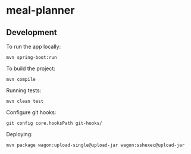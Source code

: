 # meal-planner

## Development

To run the app locally:

```
mvn spring-boot:run
```

To build the project:

```
mvn compile
```

Running tests:

```
mvn clean test
```

Configure git hooks:

```
git config core.hooksPath git-hooks/
```

Deploying:

```
mvn package wagon:upload-single@upload-jar wagon:sshexec@upload-jar
```
